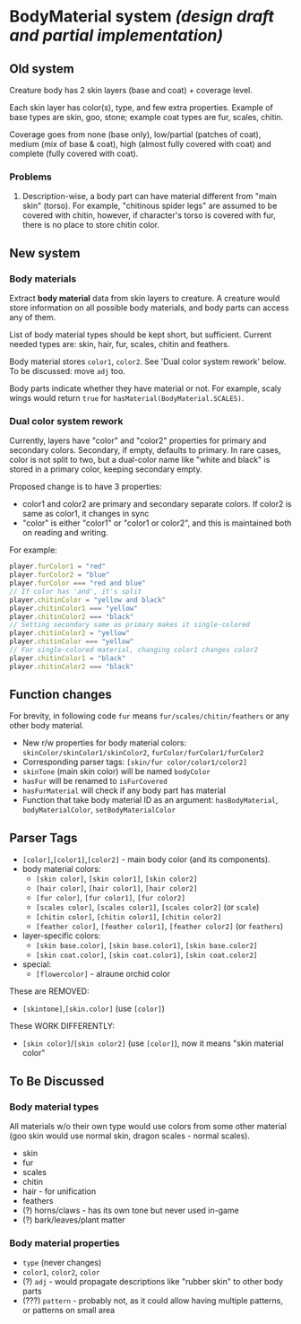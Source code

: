 # BodyMaterial system _(design draft and partial implementation)_

## Old system

Creature body has 2 skin layers (base and coat) + coverage level.

Each skin layer has color(s), type, and few extra properties. Example of base types are skin, goo, stone; example coat types are fur, scales, chitin.

Coverage goes from none (base only), low/partial (patches of coat), medium (mix of base & coat), high (almost fully covered with coat) and complete (fully covered with coat).

### Problems

1. Description-wise, a body part can have material different from "main skin" (torso). For example, "chitinous spider legs" are assumed to be covered with chitin, however, if character's torso is covered with fur, there is no place to store chitin color.

## New system

### Body materials

Extract **body material** data from skin layers to creature. A creature would store information on all possible body materials, and body parts can access any of them.

List of body material types should be kept short, but sufficient. Current needed types are: skin, hair, fur, scales, chitin and feathers.

Body material stores `color1`, `color2`. See 'Dual color system rework' below. 
To be discussed: move `adj` too.

Body parts indicate whether they have material or not. For example, scaly wings would return `true` for `hasMaterial(BodyMaterial.SCALES)`.

### Dual color system rework

Currently, layers have "color" and "color2" properties for primary and secondary colors. Secondary, if empty, defaults to primary. In rare cases, color is not split to two, but a dual-color name like "white and black" is stored in a primary color, keeping secondary empty.

Proposed change is to have 3 properties:
* color1 and color2 are primary and secondary separate colors. If color2 is same as color1, it changes in sync
* "color" is either "color1" or "color1 or color2", and this is maintained both on reading and writing.

For example:
```js
player.furColor1 = "red"
player.furColor2 = "blue"
player.furColor === "red and blue"
// If color has 'and', it's split 
player.chitinColor = "yellow and black"
player.chitinColor1 === "yellow"
player.chitinColor2 === "black"
// Setting secondary same as primary makes it single-colored
player.chitinColor2 = "yellow"
player.chitinColor === "yellow"
// For single-colored material, changing color1 changes color2
player.chitinColor1 = "black"
player.chitinColor2 === "black"
```

## Function changes

For brevity, in following code `fur` means `fur/scales/chitin/feathers` or any other body material.

* New r/w properties for body material colors: `skinColor/skinColor1/skinColor2`, `furColor/furColor1/furColor2`
* Corresponding parser tags: `[skin/fur color/color1/color2]`
* `skinTone` (main skin color) will be named `bodyColor`
* `hasFur` will be renamed to `isFurCovered`
* `hasFurMaterial` will check if any body part has material
* Function that take body material ID as an argument: `hasBodyMaterial`, `bodyMaterialColor`, `setBodyMaterialColor`

## Parser Tags

* `[color]`,`[color1]`,`[color2]` - main body color (and its components).
* body material colors:
  - `[skin color]`, `[skin color1]`, `[skin color2]`
  - `[hair color]`, `[hair color1]`, `[hair color2]`
  - `[fur color]`, `[fur color1]`, `[fur color2]`
  - `[scales color]`, `[scales color1]`, `[scales color2]` (or `scale`)
  - `[chitin color]`, `[chitin color1]`, `[chitin color2]`
  - `[feather color]`, `[feather color1]`, `[feather color2]` (or `feathers`)
* layer-specific colors:
  - `[skin base.color]`, `[skin base.color1]`, `[skin base.color2]`  
  - `[skin coat.color]`, `[skin coat.color1]`, `[skin coat.color2]` 
* special:
  - `[flowercolor]` - alraune orchid color

These are REMOVED:
* `[skintone]`,`[skin.color]` (use `[color]`)

These WORK DIFFERENTLY:
* `[skin color]`/`[skin color2]` (use `[color]`), now it means "skin material color"

## To Be Discussed

### Body material types

All materials w/o their own type would use colors from some other material (goo skin would use normal skin, dragon scales - normal scales).

- skin
- fur
- scales
- chitin
- hair - for unification
- feathers
- (?) horns/claws - has its own tone but never used in-game
- (?) bark/leaves/plant matter

### Body material properties

- `type` (never changes)
- `color1`, `color2`, `color`
- (?) `adj` - would propagate descriptions like "rubber skin" to other body parts
- (???) `pattern` - probably not, as it could allow having multiple patterns, or patterns on small area
